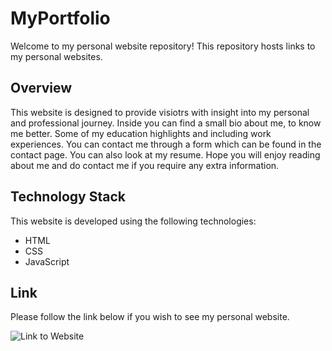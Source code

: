 # MyPortfolio

Welcome to my personal website repository! This repository hosts links to my personal websites.

## Overview

This website is designed to provide visiotrs with insight into my personal and professional journey. Inside you can find a small bio about me, to know me better. Some of my education highlights and including work experiences. You can contact me through a form which can be found in the contact page. You can also look at my resume. Hope you will enjoy reading about me and do contact me if you require any extra information.

## Technology Stack

This website is developed using the following technologies:

 - HTML
 - CSS
 - JavaScript

 ## Link 

 Please follow the link below if you wish to see my personal website.

 ![Link to Website]()


